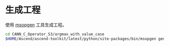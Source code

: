 # 生成工程

使用 [msopgen](https://www.hiascend.com/document/detail/zh/canncommercial/80RC3/devaids/opdev/optool/atlasopdev_16_0018.html) 工具生成工程。

```bash
cd CANN_C_Operator_S3/argmax_with_value_case
$HOME/Ascend/ascend-toolkit/latest/python/site-packages/bin/msopgen gen -i argmax_with_value_case.json -f tf -c ai_core-ascend910B -lan cpp -out ./
```